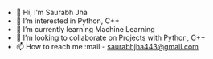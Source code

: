 - 👋 Hi, I’m Saurabh Jha
- 👀 I’m interested in Python, C++
- 🌱 I’m currently learning Machine Learning
- 💞️ I’m looking to collaborate on Projects with Python, C++
- 📫 How to reach me :mail - saurabhjha443@gmail.com

<!---
saurabhjha443/saurabhjha443 is a ✨ special ✨ repository because its `README.md` (this file) appears on your GitHub profile.
You can click the Preview link to take a look at your changes.
--->

